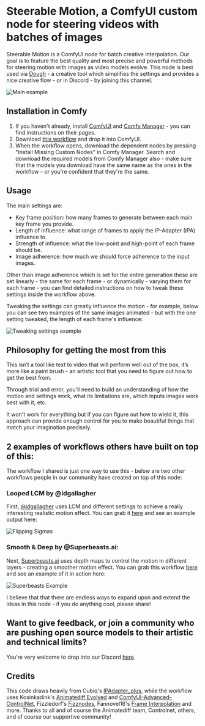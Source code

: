 # Steerable Motion, a ComfyUI custom node for steering videos with batches of images

Steerable Motion is a ComfyUI node for batch creative interpolation. Our goal is to feature the best quality and most precise and powerful methods for steering motion with images as video models evolve.	This node is best used via [Dough](https://github.com/banodoco/dough) - a creative tool which simplifies the settings and provides a nice creative flow - or in Discord - by joining this channel.

![Main example](https://github.com/banodoco/steerable-motion/blob/main/demo/main_example.gif)

## Installation in Comfy

1. If you haven't already, install [ComfyUI](https://github.com/comfyanonymous/ComfyUI) and [Comfy Manager](https://github.com/ltdrdata/ComfyUI-Manager) - you can find instructions on their pages.
2. Download [this workflow](https://raw.githubusercontent.com/banodoco/steerable-motion/main/demo/creative_interpolation_example.json) and drop it into ComfyUI.
3. When the workflow opens, download the dependent nodes by pressing "Install Missing Custom Nodes" in Comfy Manager. Search and download the required models from Comfy Manager also - make sure that the models you download have the same name as the ones in the workflow - or you're confident that they're the same.

## Usage

The main settings are:

- Key frame position: how many frames to generate between each main key frame you provide.
- Length of influence: what range of frames to apply the IP-Adapter (IPA) influence to.
- Strength of influence: what the low-point and high-point of each frame should be.
- Image adherence: how much we should force adherence to the input images.

Other than image adherence which is set for the entire generation these are set linearly - the same for each frame - or dynamically - varying them for each frame - you can find detailed instructions on how to tweak these settings inside the workflow above.

Tweaking the settings can greatly influence the motion - for example, below you can see two examples of the same images animated - but with the one setting tweaked, the length of each frame's influence:

![Tweaking settings example](https://github.com/banodoco/steerable-motion/blob/main/demo/tweaking_settings.gif)

## Philosophy for getting the most from this

This isn’t a tool like text to video that will perform well out of the box, it’s more like a paint brush - an artistic tool that you need to figure out how to get the best from. 

Through trial and error, you'll need to build an understanding of how the motion and settings work, what its limitations are, which inputs images work best with it, etc.

It won't work for everything but if you can figure out how to wield it, this approach can provide enough control for you to make beautiful things that match your imagination precisely.

## 2 examples of workflows others have built on top of this:

The workflow I shared is just one way to use this - below are two other workflows people in our community have created on top of this node:

### Looped LCM by @idgallagher

First, [@idgallagher](https://twitter.com/idgallagher) uses LCM and different settings to achieve a really interesting realistic motion effect. You can grab it [here](https://github.com/IDGallagher/storage/blob/main/chiff_distilled_sm.json) and see an example output here:

![Flipping Sigmas](https://github.com/banodoco/steerable-motion/blob/main/demo/flipping_sigmas.gif)

### Smooth & Deep by @Superbeasts.ai:

Next, [Superbeasts.ai](https://www.instagram.com/superbeasts) uses depth maps to control the motion in different layers - creating a smoother motion effect. You can grab this workflow [here](https://raw.githubusercontent.com/banodoco/steerable-motion/main/demo/SuperBeasts-POM-SmoothBatchCreative-V1.3.json) and see an example of it in action here:

![Superbeasts Example](https://github.com/banodoco/steerable-motion/blob/main/superbeasts.gif)

I believe that that there are endless ways to expand upon and extend the ideas in this node - if you do anything cool, please share!

## Want to give feedback, or join a community who are pushing open source models to their artistic and technical limits?

You're very welcome to drop into our Discord [here](https://discord.com/invite/8Wx9dFu5tP).

## Credits

This code draws heavily from Cubiq's [IPAdapter_plus](https://github.com/cubiq/ComfyUI_IPAdapter_plus), while the workflow uses Kosinkadink's [Animatediff Evolved](https://github.com/Kosinkadink/ComfyUI-AnimateDiff-Evolved) and [ComfyUI-Advanced-ControlNet](https://github.com/Kosinkadink/ComfyUI-Advanced-ControlNet), Fizzledorf's [Fizznodes](https://github.com/FizzleDorf/ComfyUI_FizzNodes), Fannovel16's [Frame Interpolation](https://github.com/Fannovel16/ComfyUI-Frame-Interpolation) and more. Thanks to all and of course the Animatediff team, Controlnet, others, and of course our supportive community!

